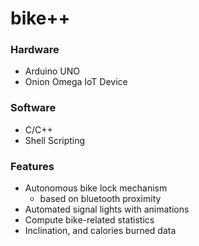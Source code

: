 # bike++

### Hardware
* Arduino UNO
* Onion Omega IoT Device

### Software
* C/C++
* Shell Scripting 

### Features
* Autonomous bike lock mechanism
  * based on bluetooth proximity
* Automated signal lights with animations
* Compute bike-related statistics
* Inclination, and calories burned data
